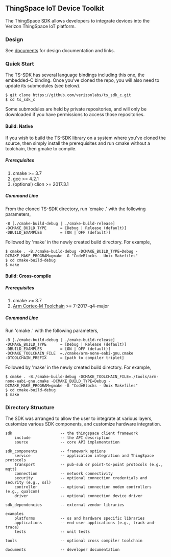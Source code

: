 ## ThingSpace IoT Device Toolkit

The ThingSpace SDK allows developers to integrate devices into the Verizon ThingSpace IoT platform.

### Design

See [documents](./documents/README.md) for design documentation and links.

### Quick Start

The TS-SDK has several language bindings including this one, the embedded-C binding. Once you've cloned the repo, you will also need to update its submodules (see below). 

```
$ git clone https://github.com/verizonlabs/ts_sdk_c.git
$ cd ts_sdk_c
```

Some submodules are held by private repositories, and will only be downloaded if you have permissions to access those repositories.

#### Build: Native

If you wish to build the TS-SDK library on a system where you've cloned the source, then simply install the prerequisites and run cmake without a toolchain, then gmake to compile.

##### Prerequisites

1. cmake >= 3.7
2. gcc >= 4.2.1
3. (optional) clion >= 2017.3.1

##### Command Line

From the cloned TS-SDK directory, run 'cmake .' with the following parameters,

```
-B [./cmake-build-debug | ./cmake-build-release]
-DCMAKE_BUILD_TYPE      = [Debug | Release (default)]
-DBUILD_EXAMPLES        = [ON | OFF (default)]
```

Followed by 'make' in the newly created build directory. For example,

```
$ cmake . -B./cmake-build-debug -DCMAKE_BUILD_TYPE=Debug -DCMAKE_MAKE_PROGRAM=gmake -G "CodeBlocks - Unix Makefiles"
$ cd cmake-build-debug
$ make
```

#### Build: Cross-compile 

##### Prerequisites 

1. cmake >= 3.7
2. [Arm Cortex-M Toolchain](https://developer.arm.com/open-source/gnu-toolchain/gnu-rm/downloads) >= 7-2017-q4-major

##### Command Line

Run 'cmake .' with the following parameters,

```
-B [./cmake-build-debug | ./cmake-build-release]
-DCMAKE_BUILD_TYPE      = [Debug | Release (default)]
-DBUILD_EXAMPLES        = [ON | OFF (default)]
-DCMAKE_TOOLCHAIN_FILE  =./cmake/arm-none-eabi-gnu.cmake
-DTOOLCHAIN_PREFIX      = [path to compiler triplet]
```

Followed by 'make' in the newly created build directory. For example,

```
$ cmake . -B./cmake-build-debug -DCMAKE_TOOLCHAIN_FILE=./tools/arm-none-eabi-gnu.cmake -DCMAKE_BUILD_TYPE=Debug -DCMAKE_MAKE_PROGRAM=gmake -G "CodeBlocks - Unix Makefiles"
$ cd cmake-build-debug
$ make
```

### Directory Structure

The SDK was arranged to allow the user to integrate at various layers, customize various SDK components, and customize hardware integration.

```
sdk                     -- the thingspace client framework 
    include             -- the API description
    source              -- core API implementation
 
sdk_components          -- framework options
    service             -- application integration and ThingSpace protocols
    transport           -- pub-sub or point-to-point protocols (e.g., mqtt)
    connection          -- network connectivity  
    security            -- optional connection credentials and security (e.g., ssl)
    controller          -- optional connection modem controllers (e.g., qualcom)
    driver              -- optional connection device driver 
 
sdk_dependencies        -- external vendor libraries
 
examples
    platforms           -- os and hardware specific libraries 
    applications        -- end-user applications (e.g., track-and-trace)
    tests               -- unit tests
    
tools                   -- optional cross compiler toolchain

documents               -- developer documentation
```


